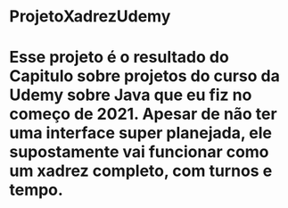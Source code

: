 # ProjetoXadrezUdemy
# Esse projeto é o resultado do Capitulo sobre projetos do curso da Udemy sobre Java que eu fiz no começo de 2021. Apesar de não ter uma interface super planejada, ele supostamente vai funcionar como um xadrez completo, com turnos e tempo.
